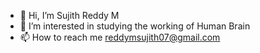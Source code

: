 - 👋 Hi, I’m Sujith Reddy M
- 👀 I’m interested in studying the working of Human Brain
- 📫 How to reach me reddymsujith07@gmail.com

<!---
sujith0707/sujith0707 is a ✨ special ✨ repository because its `README.md` (this file) appears on your GitHub profile.
You can click the Preview link to take a look at your changes.
--->
